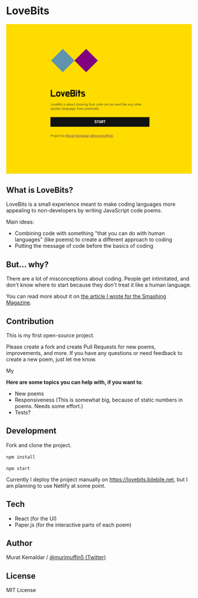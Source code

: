 # LoveBits

![LoveBits demo](docs/intro.gif)

## What is LoveBits?

LoveBits is a small experience meant to make coding languages more appealing to non-developers by writing JavaScript code poems.

Main ideas:

- Combining code with something "that you can do with human languages" (like poems) to create a different approach to coding
- Putting the message of code before the basics of coding

## But... why?

There are a lot of misconceptions about coding. People get intimitated, and don't know where to start because they don't treat it like a human language.

You can read more about it on [the article I wrote for the Smashing Magazine](https://www.smashingmagazine.com/2018/07/writing-code-poems/).

## Contribution

This is my first open-source project.

Please create a fork and create Pull Requests for new poems, improvements, and more. If you have any questions or need feedback to create a new poem, just let me know.

My

**Here are some topics you can help with, if you want to**:

- New poems
- Responsiveness (This is somewhat big, because of static numbers in poems. Needs some effort.)
- Tests?

## Development

Fork and clone the project.

`npm install`

`npm start`

Currently I deploy the project manually on https://lovebits.bilebile.net, but I am planning to use Netlify at some point.

## Tech

- React (for the UI)
- Paper.js (for the interactive parts of each poem)

## Author

Murat Kemaldar / [@murimuffin5 (Twitter)](https://twitter.com/murimuffin5)

## License

MIT License
